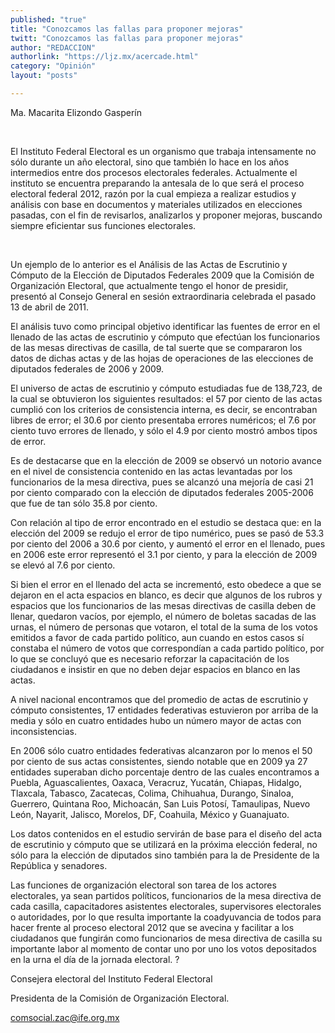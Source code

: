```yaml
---
published: "true"
title: "Conozcamos las fallas para proponer mejoras"
twitt: "Conozcamos las fallas para proponer mejoras"
author: "REDACCION"
authorlink: "https://ljz.mx/acercade.html"
category: "Opinión"
layout: "posts"

---
```



  Ma. Macarita Elizondo Gasperín



   


El Instituto Federal Electoral es un organismo que trabaja intensamente no sólo durante un año electoral, sino que también lo hace en los años intermedios entre dos procesos electorales federales. Actualmente el instituto se encuentra preparando la antesala de lo que será el proceso electoral federal 2012, razón por la cual empieza a realizar estudios y análisis con base en documentos y materiales utilizados en elecciones pasadas, con el fin de revisarlos, analizarlos y proponer mejoras, buscando siempre eficientar sus funciones electorales.

 


  Un ejemplo de lo anterior es el Análisis de las Actas de Escrutinio y Cómputo de la Elección de Diputados Federales 2009 que la Comisión de Organización Electoral, que actualmente tengo el honor de presidir, presentó al Consejo General en sesión extraordinaria celebrada el pasado 13 de abril de 2011.



  El análisis tuvo como principal objetivo identificar las fuentes de error en el llenado de las actas de escrutinio y cómputo que efectúan los funcionarios de las mesas directivas de casilla, de tal suerte que se compararon los datos de dichas actas y de las hojas de operaciones de las elecciones de diputados federales de 2006 y 2009.



  El universo de actas de escrutinio y cómputo estudiadas fue de 138,723, de la cual se obtuvieron los siguientes resultados: el 57 por ciento de las actas cumplió con los criterios de consistencia interna, es decir, se encontraban libres de error; el 30.6 por ciento presentaba errores numéricos; el 7.6 por ciento tuvo errores de llenado, y sólo el 4.9 por ciento mostró ambos tipos de error.



  Es de destacarse que en la elección de 2009 se observó un notorio avance en el nivel de consistencia contenido en las actas levantadas por los funcionarios de la mesa directiva, pues se alcanzó una mejoría de casi 21 por ciento comparado con la elección de diputados federales 2005-2006 que fue de tan sólo 35.8 por ciento.



  Con relación al tipo de error encontrado en el estudio se destaca que: en la elección del 2009 se redujo el error de tipo numérico, pues se pasó de 53.3 por ciento del 2006 a 30.6 por ciento, y aumentó el error en el llenado, pues en 2006 este error representó el 3.1 por ciento, y para la elección de 2009 se elevó al 7.6 por ciento.



  Si bien el error en el llenado del acta se incrementó, esto obedece a que se dejaron en el acta espacios en blanco, es decir que algunos de los rubros y espacios que los funcionarios de las mesas directivas de casilla deben de llenar, quedaron vacíos, por ejemplo, el número de boletas sacadas de las urnas, el número de personas que votaron, el total de la suma de los votos emitidos a favor de cada partido político, aun cuando en estos casos sí constaba el número de votos que correspondían a cada partido político, por lo que se concluyó que es necesario reforzar la capacitación de los ciudadanos e insistir en que no deben dejar espacios en blanco en las actas.



  A nivel nacional encontramos que del promedio de actas de escrutinio y cómputo consistentes, 17 entidades federativas estuvieron por arriba de la media y sólo en cuatro entidades hubo un número mayor de actas con inconsistencias.



  En 2006 sólo cuatro entidades federativas alcanzaron por lo menos el 50 por ciento de sus actas consistentes, siendo notable que en 2009 ya 27 entidades superaban dicho porcentaje dentro de las cuales encontramos a Puebla, Aguascalientes, Oaxaca, Veracruz, Yucatán, Chiapas, Hidalgo, Tlaxcala, Tabasco, Zacatecas, Colima, Chihuahua, Durango, Sinaloa, Guerrero, Quintana Roo, Michoacán, San Luis Potosí, Tamaulipas, Nuevo León, Nayarit, Jalisco, Morelos, DF, Coahuila, México y Guanajuato.



  Los datos contenidos en el estudio servirán de base para el diseño del acta de escrutinio y cómputo que se utilizará en la próxima elección federal, no sólo para la elección de diputados sino también para la de Presidente de la República y senadores.



  Las funciones de organización electoral son tarea de los actores electorales, ya sean partidos políticos, funcionarios de la mesa directiva de cada casilla, capacitadores asistentes electorales, supervisores electorales o autoridades, por lo que resulta importante la coadyuvancia de todos para hacer frente al proceso electoral 2012 que se avecina y facilitar a los ciudadanos que fungirán como funcionarios de mesa directiva de casilla su importante labor al momento de contar uno por uno los votos depositados en la urna el día de la jornada electoral. ?



  Consejera electoral del Instituto Federal Electoral



  Presidenta de la Comisión de Organización Electoral.



  comsocial.zac@ife.org.mx

